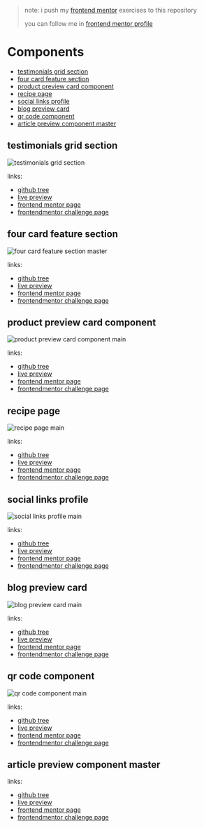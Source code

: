 > note: i push my [frontend mentor](https://www.frontendmentor.io/profile/MohammadShool) exercises to this repository
> 
> you can follow me in [frontend mentor profile](https://www.frontendmentor.io/profile/MohammadShool)

# Components

- [testimonials grid section](#testimonials-grid-section)
- [four card feature section](#four-card-feature-section)
- [product preview card component](#product-preview-card-component)
- [recipe page](#recipe-page)
- [social links profile](#social-links-profile)
- [blog preview card](#blog-preview-card)
- [qr code component](#qr-code-component)
- [article preview component master](#article-preview-component-master)

## testimonials grid section

![testimonials grid section](./testimonials-grid-section-main/screenshots/desktop.png)

links:

- [github tree](https://github.com/MohammadShool/frontend-mentor-exercise/tree/master/testimonials-grid-section-main)
- [live preview](https://mohammadshool.github.io/frontend-mentor-exercise/testimonials-grid-section-main/)
- [frontend mentor page](https://www.frontendmentor.io/solutions/testimonials-grid-section-pV9i7jjUyA)
- [frontendmentor challenge page](https://www.frontendmentor.io/challenges/testimonials-grid-section-Nnw6J7Un7)

## four card feature section

![four card feature section master](./four-card-feature-section-master/screenshots/desktop.png)

links:

- [github tree](https://github.com/MohammadShool/frontend-mentor-exercise/tree/master/four-card-feature-section-master)
- [live preview](https://mohammadshool.github.io/frontend-mentor-exercise/four-card-feature-section-master/)
- [frontend mentor page](https://www.frontendmentor.io/solutions/four-card-feature-section-3TuHn3oZJL)
- [frontendmentor challenge page](https://www.frontendmentor.io/challenges/four-card-feature-section-weK1eFYK)

## product preview card component

![product preview card component main](./product-preview-card-component-main/screenshots/desktop.png)

links:

- [github tree](https://github.com/MohammadShool/frontend-mentor-exercise/tree/master/product-preview-card-component-main)
- [live preview](https://mohammadshool.github.io/frontend-mentor-exercise/product-preview-card-component-main/)
- [frontend mentor page](https://www.frontendmentor.io/solutions/product-preview-card-component-41bydqdiYr)
- [frontendmentor challenge page](https://www.frontendmentor.io/challenges/product-preview-card-component-GO7UmttRfa)

## recipe page

![recipe page main](./recipe-page-main/screenshots/desktop.png)

links:

- [github tree](https://github.com/MohammadShool/frontend-mentor-exercise/tree/master/recipe-page-main)
- [live preview](https://mohammadshool.github.io/frontend-mentor-exercise/recipe-page-main/)
- [frontend mentor page](https://www.frontendmentor.io/solutions/recipe-page-7AVWEmX8KT)
- [frontendmentor challenge page](https://www.frontendmentor.io/challenges/recipe-page-KiTsR8QQKm)

## social links profile

![social links profile main](./social-links-profile-main/screenshots/desktop.png)

links:

- [github tree](https://github.com/MohammadShool/frontend-mentor-exercise/tree/master/social-links-profile-main)
- [live preview](https://mohammadshool.github.io/frontend-mentor-exercise/social-links-profile-main/)
- [frontend mentor page](https://www.frontendmentor.io/solutions/social-links-profile-z-InZ1_DT5)
- [frontendmentor challenge page](https://www.frontendmentor.io/challenges/social-links-profile-UG32l9m6dQ)

## blog preview card

![blog preview card main](./blog-preview-card-main/screenshots/desktop.png)

links:

- [github tree](https://github.com/MohammadShool/frontend-mentor-exercise/tree/master/blog-preview-card-main)
- [live preview](https://mohammadshool.github.io/frontend-mentor-exercise/blog-preview-card-main/)
- [frontend mentor page](https://www.frontendmentor.io/solutions/blog-preview-card-fW1wkZZrsN)
- [frontendmentor challenge page](https://www.frontendmentor.io/challenges/blog-preview-card-ckPaj01IcS)

## qr code component

![qr code component main](./qr-code-component-main/screenshots/desktop.png)

links:

- [github tree](https://github.com/MohammadShool/frontend-mentor-exercise/tree/master/qr-code-component-main)
- [live preview](https://mohammadshool.github.io/frontend-mentor-exercise/qr-code-component-main/)
- [frontend mentor page](https://www.frontendmentor.io/solutions/qr-code-component-sjESmwmszl)
- [frontendmentor challenge page](https://www.frontendmentor.io/challenges/qr-code-component-iux_sIO_H)

## article preview component master


links:

- [github tree](https://github.com/MohammadShool/frontend-mentor-exercise/tree/master/article-preview-component-master)
- [live preview](https://mohammadshool.github.io/frontend-mentor-exercise/article-preview-component-master/)
- [frontend mentor page](https://www.frontendmentor.io/solutions/article-preview-component-master-ij837wDt9V)
- [frontendmentor challenge page](https://www.frontendmentor.io/challenges/article-preview-component-dYBN_pYFT)